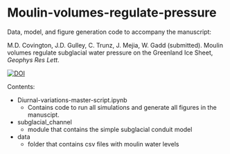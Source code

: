 # Moulin-volumes-regulate-pressure

Data, model, and figure generation code to accompany the manuscript:

M.D. Covington, J.D. Gulley, C. Trunz, J. Mejia, W. Gadd (submitted). Moulin volumes regulate subglacial water pressure on the Greenland Ice Sheet, *Geophys Res Lett*. 

[![DOI](https://zenodo.org/badge/252459456.svg)](https://zenodo.org/badge/latestdoi/252459456)

Contents:
* Diurnal-variations-master-script.ipynb 
    * Contains code to run all simulations and generate all figures in the manuscipt.
* subglacial_channel 
    * module that contains the simple subglacial conduit model
* data 
    * folder that contains csv files with moulin water levels
